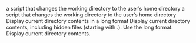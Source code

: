 a script that changes the working directory to the user’s home directory
a script that changes the working directory to the user’s home directory
Display current directory contents in a long format
Display current directory contents, including hidden files (starting with .). Use the long format.
Display current directory contents.

